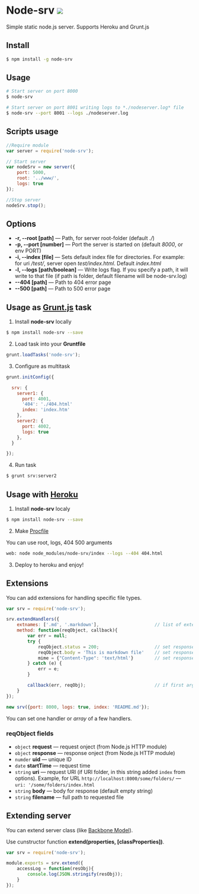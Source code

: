 Node-srv [![](https://badge.fury.io/js/node-srv.png)](https://npmjs.org/package/node-srv)
========
Simple static node.js server. Supports Heroku and Grunt.js

## Install

~~~~~ bash
$ npm install -g node-srv
~~~~~

## Usage

~~~~~ bash
# Start server on port 8000
$ node-srv

# Start server on port 8001 writing logs to *./nodeserver.log* file
$ node-srv --port 8001 --logs ./nodeserver.log
~~~~~

## Scripts usage

~~~~~ js
//Require module
var server = require('node-srv');

// Start server
var nodeSrv = new server({
    port: 5000,
    root: '../www/',
    logs: true
});

//Stop server
nodeSrv.stop();
~~~~~

## Options

- **-r, --root [path]** — Path, for server root-folder (default *./*)
- **-p, --port [number]** — Port the server is started on (default *8000*, or env PORT)
- **-i, --index [file]** — Sets default index file for directories. For example: for uri */test/*, server open *test/index.html*. Default *index.html*
- **-l, --logs [path/boolean]** — Write logs flag. If you specify a path, it will write to that file (if path is folder, default filename will be node-srv.log) 
- **--404 [path]** — Path to 404 error page
- **--500 [path]** — Path to 500 error page

## Usage as [Grunt.js](http://gruntjs.com/) task
1. Install **node-srv** locally

  ~~~~~ bash
  $ npm install node-srv --save
  ~~~~~

2. Load task into your **Gruntfile**

  ~~~~~ js
  grunt.loadTasks('node-srv');
  ~~~~~

3. Configure as multitask

  ~~~~~ js
  grunt.initConfig({

    srv: {
      server1: {
        port: 4001,
        '404': './404.html'
        index: 'index.htm'
      },
      server2: {
        port: 4002,
        logs: true
      },
    }

  });
  ~~~~~

4. Run task

  ~~~~~ bash
  $ grunt srv:server2
  ~~~~~

## Usage with [Heroku](https://heroku.com)

1. Install **node-srv** localy

  ~~~~~ bash
  $ npm install node-srv --save
  ~~~~~

2. Make [Procfile](https://devcenter.heroku.com/articles/getting-started-with-nodejs#declare-process-types-with-procfile)

  You can use root, logs, 404 500 arguments 

  ~~~~~ bash
  web: node node_modules/node-srv/index --logs --404 404.html
  ~~~~~

3. Deploy to heroku and enjoy!

## Extensions

You can add extensions for handling specific file types.

~~~~~ js
var srv = require('node-srv');

srv.extendHandlers({
    extnames: ['.md', '.markdown'],                     // list of extensions (in lower case)
    method: function(reqObject, callback){
        var err = null;
        try {
            reqObject.status = 200;                     // set response status
            reqObject.body = 'This is markdown file'    // set response body
            mime = {"Content-Type": 'text/html'}        // set response Content-Type
        } catch (e) {
            err = e;
        }

        callback(err, reqObj);                          // if first argument is not null, server responds error with status `500`, else responds your content with your status
    }
});

new srv({port: 8000, logs: true, index: 'README.md'});
~~~~~
You can set one handler or *array* of a few handlers.

### reqObject fields
* `object` **request** — request onject (from Node.js HTTP module)
* `object` **response** — response onject (from Node.js HTTP module)
* `numder` **uid** — unique ID
* `date` **startTime** — request time
* `string` **uri** — request URI (if URI folder, in this string added `index` from options). Example, for URL `http://localhost:8000/some/folders/` — `uri: '/some/folders/index.html`
* `string` **body** — body for response (default empty string)
* `string` **filename** — full path to requested file

## Extending server
You can extend server class (like [Backbone Model](http://backbonejs.org/#Model-extend)).

Use cunstructor function **extend(properties, [classProperties])**.

~~~~~ js
var srv = require('node-srv');

module.exports = srv.extend({
    accessLog = function(resObj){
        console.log(JSON.stringify(resObj));
    }
});
~~~~~
